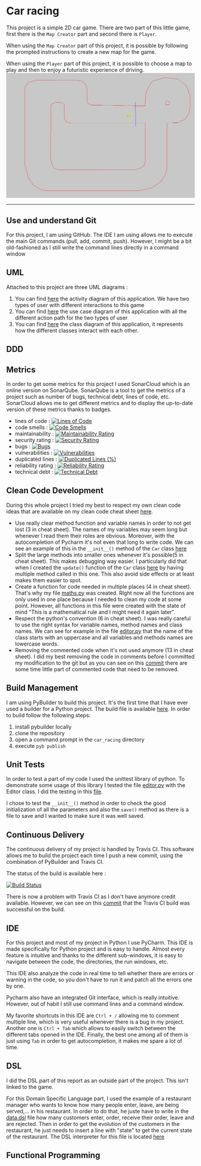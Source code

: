 # Car racing

This project is a simple 2D car game. There are two part of this little game, first there is the `Map Creator` part and second there is `Player`. 

When using the `Map Creator` part of this project, it is possible by following the prompted instructions to create a new map for the game.

When using the `Player` part of this project, it is possible to choose a map to play and then to enjoy a futuristic experience of driving.
![game_image](deliverables/game.png)

---
## Use and understand Git

For this project, I am using GitHub. The IDE I am using allows me to execute the main Git commands (pull, add, commit, push). 
However, I might be a bit old-fashioned as I still write the command lines directly in a command window

## UML

Attached to this project are three UML diagrams : 
1. You can find [here](https://github.com//Metreeler/car_racing/blob/main/deliverables/Activity_diagram.png) the activity diagram of this application. We have two types of user with different interactions to this game
2. You can find [here](https://github.com//Metreeler/car_racing/blob/main/deliverables/Use_case_diagram.png) the use case diagram of this application with all the different action path for the two types of user
3. You can find [here](https://github.com//Metreeler/car_racing/blob/main/deliverables/Uml_class_diagram.png) the class diagram of this application, it represents how the different classes interact with each other.

## DDD

## Metrics

In order to get some metrics for this project I used SonarCloud which is an online version on SonarQube. SonarQube is a tool to get the metrics of a project such as number of bugs, technical debt, lines of code, etc. SonarCloud allows me to get different metrics and to display the up-to-date version of these metrics thanks to badges.

- lines of code : [![Lines of Code](https://sonarcloud.io/api/project_badges/measure?project=Metreeler_car_racing&metric=ncloc)](https://sonarcloud.io/summary/new_code?id=Metreeler_car_racing)
- code smells : [![Code Smells](https://sonarcloud.io/api/project_badges/measure?project=Metreeler_car_racing&metric=code_smells)](https://sonarcloud.io/summary/new_code?id=Metreeler_car_racing)
- maintainability : [![Maintainability Rating](https://sonarcloud.io/api/project_badges/measure?project=Metreeler_car_racing&metric=sqale_rating)](https://sonarcloud.io/summary/new_code?id=Metreeler_car_racing)
- security rating : [![Security Rating](https://sonarcloud.io/api/project_badges/measure?project=Metreeler_car_racing&metric=security_rating)](https://sonarcloud.io/summary/new_code?id=Metreeler_car_racing)
- bugs : [![Bugs](https://sonarcloud.io/api/project_badges/measure?project=Metreeler_car_racing&metric=bugs)](https://sonarcloud.io/summary/new_code?id=Metreeler_car_racing)
- vulnerabilities : [![Vulnerabilities](https://sonarcloud.io/api/project_badges/measure?project=Metreeler_car_racing&metric=vulnerabilities)](https://sonarcloud.io/summary/new_code?id=Metreeler_car_racing)
- duplicated lines : [![Duplicated Lines (%)](https://sonarcloud.io/api/project_badges/measure?project=Metreeler_car_racing&metric=duplicated_lines_density)](https://sonarcloud.io/summary/new_code?id=Metreeler_car_racing)
- reliability rating : [![Reliability Rating](https://sonarcloud.io/api/project_badges/measure?project=Metreeler_car_racing&metric=reliability_rating)](https://sonarcloud.io/summary/new_code?id=Metreeler_car_racing)
- technical debt : [![Technical Debt](https://sonarcloud.io/api/project_badges/measure?project=Metreeler_car_racing&metric=sqale_index)](https://sonarcloud.io/summary/new_code?id=Metreeler_car_racing)

## Clean Code Development

During this whole project I tried my best to respect my own clean code ideas that are available on my clean code cheat sheet [here](https://github.com/Metreeler/car_racing/blob/main/deliverables/cheat_sheet_for_clean_code_development.md).
- Use really clear method function and variable names in order to not get lost (3 in cheat sheet). The names of my variables may seem long but whenever I read them their roles are obvious. Moreover, with the autocompletion of Pycharm it's not even that long to write code. We can see an example of this in the `__init__()` method of the `Car` class [here](https://github.com/Metreeler/car_racing/blob/905af2d7aff6a66d5bb8ae64d44854ce267ec2e8/src/main/python/car.py#L6)
- Split the large methods into smaller ones whenever it's possible(5 in cheat sheet). This makes debugging way easier. I particularly did that when I created the `update()` function of the `Car` class [here](https://github.com/Metreeler/car_racing/blob/905af2d7aff6a66d5bb8ae64d44854ce267ec2e8/src/main/python/car.py#L56) by having multiple method called in this one. This also avoid side effects or at least makes them easier to spot.
- Create a function for code needed in multiple places (4 in cheat sheet). That's why my file [maths.py](https://github.com/Metreeler/car_racing/blob/main/src/main/python/maths.py) was created. RIght now all the functions are only used in one place because I needed to clean my code at some point. However, all functions in this file were created with the state of mind "This is a mathematical rule and I might need it again later".
- Respect the python's convention (6 in cheat sheet). I was really careful to use the right syntax for variable names, method names and class names. We can see for example in the file [editor.py](https://github.com/Metreeler/car_racing/blob/main/src/main/python/editor.py) that the name of the class starts with an uppercase and all variables and methods names are lowercase words.
- Removing the commented code when it's not used anymore (13 in cheat sheet). I did my best removing the code in comments before I committed my modification to the git but as you can see on this [commit](https://github.com/Metreeler/car_racing/commit/5d48be47a4fd0ce434dccd0573914f3b872c04d8#diff-f4f566c3202c07390491ea3a20bb2f8d88c304ff54138af7d63e91d33741fb8d) there are some time little part of commented code that need to be removed.

## Build Management

I am using PyBuilder to build this project. It's the first time that I have ever used a builder for a Python project.
The build file is available [here](https://github.com/Metreeler/car_racing/blob/main/build.py).
In order to build follow the following steps:
1. install pybuilder locally
2. clone the repository
3. open a command prompt in the `car_racing` directory
4. execute `pyb publish`

## Unit Tests

In order to test a part of my code I used the unittest library of python. To demonstrate some usage of this library I tested the file [editor.py](https://github.com/Metreeler/car_racing/blob/main/src/main/python/editor.py) with the Editor class. I did the testing in this [file](https://github.com/Metreeler/car_racing/blob/main/src/unittest/python/editor_tests.py).

I chose to test the `__init__()` method in order to check the good initialization of all the parameters and also the `save()` method as there is a file to save and I wanted to make sure it was well saved.

## Continuous Delivery

The continuous delivery of my project is handled by Travis CI. 
This software allows me to build the project each time I push a new commit, using the combination of PyBuilder and Travis CI.

The status of the build is available here :

[![Build Status](https://app.travis-ci.com/Metreeler/car_racing.svg?branch=main)](https://app.travis-ci.com/Metreeler/car_racing)

There is now a problem with Travis CI as I don't have anymore credit available. However, we can see on this [commit](https://github.com/Metreeler/car_racing/commit/2160191bc8b6c137fc5b412a916d00dcdae88875) that the Travis CI build was successful on the build.

## IDE

For this project and most of my project in Python I use PyCharm. This IDE is made specifically for Python project and is easy to handle. Almost every feature is intuitive and thanks to the different sub-windows, it is easy to navigate between the code, the directories, the run windows, etc.

This IDE also analyze the code in real time to tell whether there are errors or warning in the code, so you don't have to run it and patch all the errors one by one.

Pycharm also have an integrated Git interface, which is really intuitive. However, out of habit I still use command lines and a command window.

My favorite shortcuts in this IDE are `Ctrl + /` allowing me to comment multiple line, which is very useful whenever there is a bug in my project. Another one is `Ctrl + Tab` which allows to easily switch between the different tabs opened in the IDE. Finally, the best one among all of them is just using `Tab` in order to get autocompletion, it makes me spare a lot of time.

## DSL

I did the DSL part of this report as an outside part of the project. This isn't linked to the game.

For this Domain Specific Language part, I used the example of a restaurant manager who wants to know how many people enter, leave, are being served,... in his restaurant. 
In order to do that, he juste have to write in the [data.dsl](https://github.com//Metreeler/car_racing/blob/main/deliverables/DSL/data.dsl) file how many customers enter, order, receive their order, leave and are rejected.
Then in order to get the evolution of the customers in the restaurant, he just needs to insert a line with "state" to get the current state of the restaurant.
The DSL interpreter for this file is located [here](https://github.com//Metreeler/car_racing/blob/main/deliverables/DSL/dsl_reader.py)

## Functional Programming

